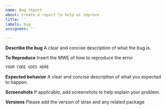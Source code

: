 ```yaml
---
name: Bug report
about: Create a report to help us improve
title: ''
labels: bug
assignees: ''

---
```


**Describe the bug**
A clear and concise description of what the bug is.

**To Reproduce**
Insert the MWE of how to reproduce the error
```python
YOUR CODE GOES HERE
```

**Expected behavior**
A clear and concise description of what you expected to happen.

**Screenshots**
If applicable, add screenshots to help explain your problem.

**Versions**
Please add the version of strax and any related package